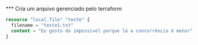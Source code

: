 *** Cria um arquivo gerenciado pelo terraform

```tf
resource "local_file" "teste" {
  filename = "teste1.txt"
  content = "Eu gosto do impossivel porque lá a concorrência é menor"
}
